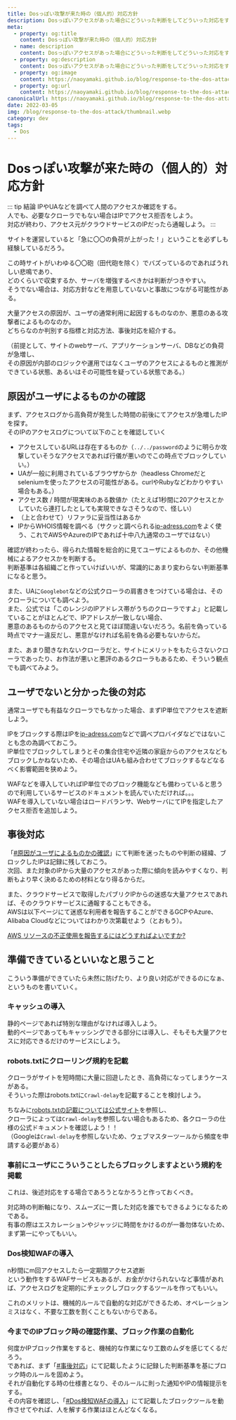```yaml
---
title: Dosっぽい攻撃が来た時の（個人的）対応方針
description: Dosっぽいアクセスがあった場合にどういった判断をしてどういった対応をすればいいのか個人的な見解のまとめ
meta:
  - property: og:title
    content: Dosっぽい攻撃が来た時の（個人的）対応方針
  - name: description
    content: Dosっぽいアクセスがあった場合にどういった判断をしてどういった対応をすればいいのか個人的な見解のまとめ
  - property: og:description
    content: Dosっぽいアクセスがあった場合にどういった判断をしてどういった対応をすればいいのか個人的な見解のまとめ
  - property: og:image
    content: https://naoyamaki.github.io/blog/response-to-the-dos-attack/thumbnail.webp
  - property: og:url
    content: https://naoyamaki.github.io/blog/response-to-the-dos-attack/
canonicalUrl: https://naoyamaki.github.io/blog/response-to-the-dos-attack/
date: 2022-03-05
img: /blog/response-to-the-dos-attack/thumbnail.webp
category: dev
tags:
  - Dos
---
```


# Dosっぽい攻撃が来た時の（個人的）対応方針

::: tip 結論
IPやUAなどを調べて人間のアクセスか確認をする。  
人でも、必要なクローラでもない場合はIPでアクセス拒否をしよう。  
対応が終わり、アクセス元がクラウドサービスのIPだったら通報しよう。
:::

サイトを運営していると「急に〇〇の負荷が上がった！」ということを必ずしも経験しているだろう。

この時サイトがいわゆる〇〇砲（田代砲を除く）でバズっているのであればうれしい悲鳴であり、  
どのくらいで収束するか、サーバを増強するべきかは判断がつきやすい。  
そうでない場合は、対応方針などを用意していないと事故につながる可能性がある。

大量アクセスの原因が、ユーザの通常利用に起因するものなのか、悪意のある攻撃者によるものなのか。  
どちらなのか判別する指標と対応方法、事後対応を紹介する。

（前提として、サイトのwebサーバ、アプリケーションサーバ、DBなどの負荷が急増し、  
その原因が内部のロジックや運用ではなくユーザのアクセスによるものと推測ができている状態、あるいはその可能性を疑っている状態である。）

## 原因がユーザによるものかの確認

まず、アクセスログから高負荷が発生した時間の前後にてアクセスが急増したIPを探す。  
そのIPのアクセスログについて以下のことを確認していく

- アクセスしているURLは存在するものか（`../../password`のように明らか攻撃していそうなアクセスであれば行儀が悪いのでこの時点でブロックしていい。）
- UAが一般に利用されているブラウザからか（headless Chromeだとseleniumを使ったアクセスの可能性がある。curlやRubyなどわかりやすい場合もある。）
- アクセス数 / 時間が現実味のある数値か（たとえば1秒間に20アクセスとかしていたら連打したとしても実現できなさそうなので、怪しい）
- （上と合わせて）リファラに妥当性はあるか
- IPからWHOIS情報を調べる（サクッと調べられる[ip-adress.com](https://www.ip-adress.com/search)をよく使う、これでAWSやAzureのIPであれば十中八九通常のユーザではない）

確認が終わったら、得られた情報を総合的に見てユーザによるものか、その他機械によるアクセスかを判断する。  
判断基準は各組織ごと作っていけばいいが、常識的にあまり変わらない判断基準になると思う。

また、UAに`Googlebot`などの公式クローラの肩書きをつけている場合は、そのクローラについても調べよう。  
また、公式では「このレンジのIPアドレス帯がうちのクローラですよ」と記載していることがほとんどで、IPアドレスが一致しない場合、  
悪意のあるものからのアクセスと見てほぼ間違いないだろう。名前を偽っている時点でマナー違反だし、悪意がなければ名前を偽る必要もないからだ。

また、あまり聞きなれないクローラだと、サイトにメリットをもたらさないクローラであったり、お作法が悪いと悪評のあるクローラもあるため、そういう観点でも調べてみよう。

## ユーザでないと分かった後の対応

通常ユーザでも有益なクローラでもなかった場合、まずIP単位でアクセスを遮断しよう。

IPをブロックする際はIPを[ip-adress.com](https://www.ip-adress.com/search)などで調べプロバイダなどではないことも念の為調べておこう。  
IP単位でブロックしてしまうとその集合住宅や近隣の家庭からのアクセスなどもブロックしかねないため、その場合はUAも組み合わせてブロックするなどなるべく影響範囲を狭めよう。

WAFなどを導入していればIP単位でのブロック機能なども備わっていると思うので利用しているサービスのドキュメントを読んでいただければ。。。  
WAFを導入していない場合はロードバランサ、WebサーバにてIPを指定したアクセス拒否を追加しよう。

## 事後対応

「[#原因がユーザによるものかの確認](#原因がユーザによるものかの確認)」にて判断を迷ったものや判断の経緯、ブロックしたIPは記録に残しておこう。  
次回、また対象のIPから大量のアクセスがあった際に傾向を読みやすくなり、判断もより早く決めるための材料となり得るからだ。

また、クラウドサービスで取得したパブリクIPからの迷惑な大量アクセスであれば、そのクラウドサービスに通報することもできる。  
AWSは以下ページにて迷惑な利用者を報告することができるGCPやAzure、Alibaba Cloudなどについてはわかり次第載せよう（とおもう）。

[AWS リソースの不正使用を報告するにはどうすればよいですか?](https://aws.amazon.com/jp/premiumsupport/knowledge-center/report-aws-abuse/)

## 準備できているといいなと思うこと

こういう準備ができていたら未然に防げたり、より良い対応ができるのになぁ、というものを書いていく。

### キャッシュの導入

静的ページであれば特別な理由がなければ導入しよう。  
動的ページであってもキャッシングできる部分には導入し、そもそも大量アクセスに対応できるだけのサービスにしよう。

### robots.txtにクローリング規約を記載

クローラがサイトを短時間に大量に回遊したとき、高負荷になってしまうケースがある。  
そういった際はrobots.txtに`Crawl-delay`を記載することを検討しよう。

ちなみに[robots.txtの記載については公式サイト](http://www.robotstxt.org/)を参照し、  
クローラによっては`Crawl-delay`を参照しない場合もあるため、各クローラの仕様の公式ドキュメントを確認しよう！！  
（Googleは`Crawl-delay`を参照しないため、ウェブマスターツールから頻度を申請する必要がある）

### 事前にユーザにこういうことしたらブロックしますよという規約を掲載

これは、後述対応をする場合であろうとなかろうと作っておくべき。

対応時の判断軸になり、スムーズに一貫した対応を誰でもできるようになるためである。  
有事の際はエスカレーションやジャッジに時間をかけるのが一番勿体ないため、まず第一にやってもいい。

### Dos検知WAFの導入

n秒間にm回アクセスしたら一定期間アクセス遮断  
という動作をするWAFサービスもあるが、お金がかけられないなど事情があれば、アクセスログを定期的にチェックしブロックするツールを作ってもいい。

これのメリットは、機械的ルールで自動的な対応ができるため、オペレーションミスはなく、不要な工数を割くこともないからである。

### 今までのIPブロック時の確認作業、ブロック作業の自動化

何度かIPブロック作業をすると、機械的な作業になり工数のムダを感じてくるだろう。  
であれば、まず「[#事後対応](#事後対応)」にて記載したように記録した判断基準を基にブロック時のルールを固めよう。  
それが自動化する時の仕様書となり、そのルールに則った通知やIPの情報提示をする。  
その内容を確認し、「[#Dos検知WAFの導入](#Dos検知WAFの導入)」にて記載したブロックツールを動作させてやれば、人を解する作業はほとんどなくなる。